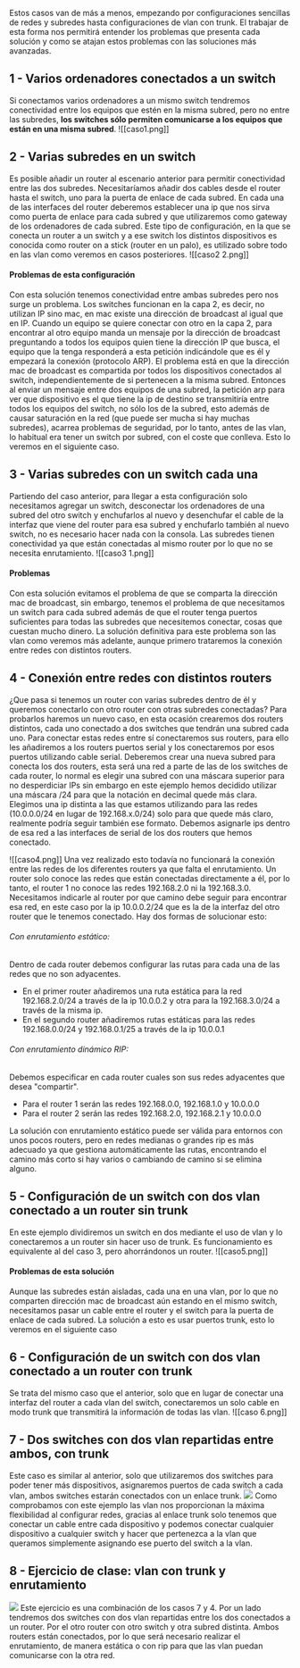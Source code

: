 Estos casos van de más a menos, empezando por configuraciones sencillas de redes y subredes hasta configuraciones de vlan con trunk. El trabajar de esta forma nos permitirá entender los problemas que presenta cada solución y como se atajan estos problemas con las soluciones más avanzadas.
## 1 - Varios ordenadores conectados a un switch
Si conectamos varios ordenadores a un mismo switch tendremos conectividad entre los equipos que estén en la misma subred, pero no entre las subredes, **los switches sólo permiten comunicarse a los equipos que están en una misma subred**. 
![[caso1.png]]

## 2 - Varias subredes en un switch
Es posible añadir un router al escenario anterior para permitir conectividad entre las dos subredes. Necesitaríamos añadir dos cables desde el router hasta el switch, uno para la puerta de enlace de cada subred. En cada una de las interfaces del router deberemos establecer una ip que nos sirva como puerta de enlace para cada subred y que utilizaremos como gateway de los ordenadores de cada subred.
Este tipo de configuración, en la que se conecta un router a un switch y a ese switch los distintos dispositivos es conocida como router on a stick (router en un palo), es utilizado sobre todo en las vlan como veremos en casos posteriores.
![[caso2 2.png]]
#### Problemas de esta configuración
Con esta solución tenemos conectividad entre ambas subredes pero nos surge un problema. 
Los switches funcionan en la capa 2, es decir, no utilizan IP sino mac, en mac existe una dirección de broadcast al igual que en IP. 
Cuando un equipo se quiere conectar con otro en la capa 2, para encontrar al otro equipo manda un mensaje por la dirección de broadcast preguntando a todos los equipos quien tiene la dirección IP que busca, el equipo que la tenga responderá a esta petición indicándole que es él y empezará la conexión (protocolo ARP).
El problema está en que la dirección mac de broadcast es compartida por todos los dispositivos conectados al switch, independientemente de si pertenecen a la misma subred.
Entonces al enviar un mensaje entre dos equipos de una subred, la petición arp para ver que dispositivo es el que tiene la ip de destino se transmitiría entre todos los equipos del switch, no sólo los de la subred, esto además de causar saturación en la red (que puede ser mucha si hay muchas subredes), acarrea problemas de seguridad, por lo tanto, antes de las vlan, lo habitual era tener un switch por subred, con el coste que conlleva. Esto lo veremos en el siguiente caso.
## 3 - Varias subredes con un switch cada una
Partiendo del caso anterior, para llegar a esta configuración solo necesitamos agregar un switch, desconectar los ordenadores de una subred del otro switch y enchufarlos al nuevo y desenchufar el cable de la interfaz que viene del router para esa subred y enchufarlo también al nuevo switch, no es necesario hacer nada con la consola.
Las subredes tienen conectividad ya que están conectadas al mismo router por lo que no se necesita enrutamiento.
![[caso3 1.png]]
#### Problemas
Con esta solución evitamos el problema de que se comparta la dirección mac de broadcast, sin embargo, tenemos el problema de que necesitamos un switch para cada subred además de que el router tenga puertos suficientes para todas las subredes que necesitemos conectar, cosas que cuestan mucho dinero.
La solución definitiva para este problema son las vlan como veremos más adelante, aunque primero trataremos la conexión entre redes con distintos routers.
## 4 - Conexión entre redes con distintos routers
¿Que pasa si tenemos un router con varias subredes dentro de él y queremos conectarlo con otro router con otras subredes conectadas?
Para probarlos haremos un nuevo caso, en esta ocasión crearemos dos routers distintos, cada uno conectado a dos switches que tendrán una subred cada uno.
Para conectar estas redes entre sí conectaremos sus routers, para ello les añadiremos a los routers puertos serial y los conectaremos por esos puertos utilizando cable serial.
Deberemos crear una nueva subred para conecta los dos routers, esta será una red a parte de las de los switches de cada router, lo normal es elegir una subred con una máscara superior para no desperdiciar IPs sin embargo en este ejemplo hemos decidido utilizar una máscara /24 para que la notación en decimal quede más clara. Elegimos una ip distinta a las que estamos utilizando para las redes (10.0.0.0/24 en lugar de 192.168.x.0/24) solo para que quede más claro, realmente podría seguir también ese formato.
Debemos asignarle ips dentro de esa red a las interfaces de serial de los dos routers que hemos conectado.

![[caso4.png]]
Una vez realizado esto todavía no funcionará la conexión entre las redes de los diferentes routers ya que falta el enrutamiento. Un router solo conoce las redes que están conectadas directamente a él, por lo tanto, el router 1 no conoce las redes 192.168.2.0 ni la 192.168.3.0. Necesitamos indicarle al router por que camino debe seguir para encontrar esa red, en este caso por la ip 10.0.0.2/24 que es la de la interfaz del otro router que le tenemos conectado.
Hay dos formas de solucionar esto:
###### Con enrutamiento estático:
Dentro de cada router debemos configurar las rutas para cada una de las redes que no son adyacentes.
- En el primer router añadiremos una ruta estática para la red 192.168.2.0/24 a través de la ip 10.0.0.2 y otra para la 192.168.3.0/24 a través de la misma ip.
- En el segundo router añadiremos rutas estáticas para las redes 192.168.0.0/24 y 192.168.0.1/25 a través de la ip 10.0.0.1
###### Con enrutamiento dinámico RIP:
Debemos especificar en cada router cuales son sus redes adyacentes que desea "compartir". 
- Para el router 1 serán las redes 192.168.0.0, 192.168.1.0 y 10.0.0.0
- Para el router 2 serán las redes 192.168.2.0, 192.168.2.1 y 10.0.0.0

La solución con enrutamiento estático puede ser válida para entornos con unos pocos routers, pero en redes medianas o grandes rip es más adecuado ya que gestiona automáticamente las rutas, encontrando el camino más corto si hay varios o cambiando de camino si se elimina alguno.

## 5 - Configuración de un switch con dos vlan conectado a un router sin trunk
En este ejemplo dividiremos un switch en dos mediante el uso de vlan y lo conectaremos a un router sin hacer uso de trunk. Es funcionamiento es equivalente al del caso 3, pero ahorrándonos un router.
![[caso5.png]]
#### Problemas de esta solución
Aunque las subredes están aisladas, cada una en una vlan, por lo que no comparten dirección mac de broadcast aún estando en el mismo switch, necesitamos pasar un cable entre el router y el switch para la puerta de enlace de cada subred.
La solución a esto es usar puertos trunk, esto lo veremos en el siguiente caso

## 6 - Configuración de un switch con dos vlan conectado a un router con trunk
Se trata del mismo caso que el anterior, solo que en lugar de conectar una interfaz del router a cada vlan del switch, conectaremos un solo cable en modo trunk que transmitirá la información de todas las vlan.
![[caso 6.png]]

## 7 - Dos switches con dos vlan repartidas entre ambos, con trunk
Este caso es similar al anterior, solo que utilizaremos dos switches para poder tener más dispositivos, asignaremos puertos de cada switch a cada vlan, ambos switches estarán conectados con un enlace trunk.
![](caso7.png)
Como comprobamos con este ejemplo las vlan nos proporcionan la máxima flexibilidad al configurar redes, gracias al enlace trunk solo tenemos que conectar un cable entre cada dispositivo y podemos conectar cualquier dispositivo a cualquier switch y hacer que pertenezca a la vlan que queramos simplemente asignando ese puerto del switch a la vlan.

## 8 - Ejercicio de clase: vlan con trunk y enrutamiento

![](caso8.png)
Este ejercicio es una combinación de los casos 7 y 4. Por un lado tendremos dos switches con dos vlan repartidas entre los dos conectados a un router. Por el otro router con otro switch y otra subred distinta. Ambos routers están conectados, por lo que será necesario realizar el enrutamiento, de manera estática o con rip para que las vlan puedan comunicarse con la otra red.